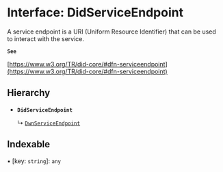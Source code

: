 # Interface: DidServiceEndpoint

A service endpoint is a URI (Uniform Resource Identifier) that can be used to interact with the service.

**`See`**

[https://www.w3.org/TR/did-core/#dfn-serviceendpoint](https://www.w3.org/TR/did-core/#dfn-serviceendpoint)

## Hierarchy

- **`DidServiceEndpoint`**

  ↳ [`DwnServiceEndpoint`](DwnServiceEndpoint.md)

## Indexable

▪ [key: `string`]: `any`
